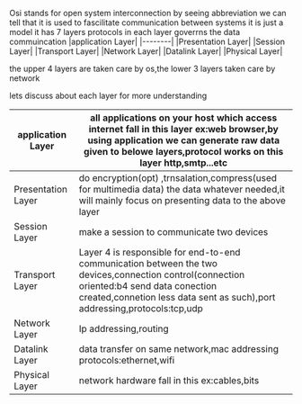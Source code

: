 Osi stands for open system interconnection
by seeing abbreviation we can tell that it is used to fascilitate communication between systems
it is just a model
it has 7 layers
protocols in each layer goverrns the data commuincation
|application Layer|
|--------|
|Presentation Layer|
|Session Layer|
|Transport Layer|
|Network Layer|
|Datalink Layer|
|Physical Layer|

the upper 4 layers are taken care by os,the lower 3 layers taken care by network


lets discuss about each layer for more understanding



|application Layer|all applications on your host which access internet fall in this layer ex:web browser,by using application we can generate raw data given to belowe layers,protocol works on this layer http,smtp...etc|
|--------|---|
|Presentation Layer|do encryption(opt) ,trnsalation,compress(used for multimedia data) the data whatever needed,it will mainly focus on presenting data to the above layer|
|Session Layer|make a session to communicate two devices|
|Transport Layer|Layer 4 is responsible for end-to-end communication between the two devices,connection control(connection oriented:b4 send data conection created,connetion less data sent as such),port addressing,protocols:tcp,udp|
|Network Layer|Ip addressing,routing|
|Datalink Layer|data transfer on same network,mac addressing protocols:ethernet,wifi|
|Physical Layer|network hardware fall in this ex:cables,bits |
